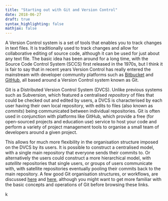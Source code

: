 ```yaml
---
title: "Starting out with Git and Version Control"
date: 2018-06-27
draft: true
syntax_highlighting: false
mathjax: false
---
```


A Version Control system is a set of tools that enables you to track changes in 
text files. It is traditionally used to track changes and allow for 
collaborative editing of source code, although it can be used for just about any 
text file. The basic idea has been around for a long time, with the Source Code 
Control System (SCCS) first released in the 1970s, but I think it is fair to say 
that in recent years Version Control has really entered the mainstream with 
developer community platforms such as [Bitbucket](https://bitbucket.org) and 
[GitHub](https://github.com/), all based around a Version Control system known 
as Git.

Git is a Distributed Version Control System (DVCS). Unlike previous systems such 
as Subversion, which featured a centralised *repository* of files that could be 
checked out and edited by users, a DVCS is characterised by each user having 
their own local repository, with edits to files (also known as *commits*) being 
communicated between individual repositories. Git is often used in conjunction 
with platforms like GitHub, which provide a free (for open-sourced projects and 
education use) service to host your code and perform a variety of project 
management tools to organise a small team of developers around a given project. 



This allows for much more flexibility in the organisation structure imposed on 
the DVCS by its users. It is possible to construct a centralised model, with a 
single main repository that everyone sends their commits to. Or alternatively 
the users could construct a more hierarchical model, with *satellite* 
repositories that single users, or groups of users communicate with, with 
satellite repositories eventually pooling their commits back to the main 
repository. A few good Git organisation structures, or workflows, are discussed 
[here](https://www.atlassian.com/git/tutorials/comparing-workflows) and 
[here](https://git-scm.com/book/en/v2/Git-Branching-Branching-Workflows), 
although you might want to get more familiar with the basic concepts and 
operations of Git before browsing these links.

k
